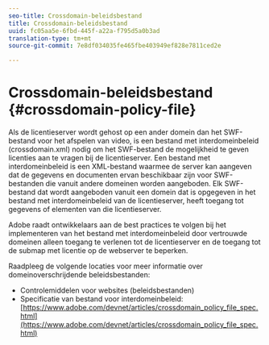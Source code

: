 ```yaml
---
seo-title: Crossdomain-beleidsbestand
title: Crossdomain-beleidsbestand
uuid: fc05aa5e-6fbd-445f-a22a-f795d5a0b3ad
translation-type: tm+mt
source-git-commit: 7e8df034035fe465fbe403949ef828e7811ced2e

---
```



# Crossdomain-beleidsbestand {#crossdomain-policy-file}

Als de licentieserver wordt gehost op een ander domein dan het SWF-bestand voor het afspelen van video, is een bestand met interdomeinbeleid (crossdomain.xml) nodig om het SWF-bestand de mogelijkheid te geven licenties aan te vragen bij de licentieserver. Een bestand met interdomeinbeleid is een XML-bestand waarmee de server kan aangeven dat de gegevens en documenten ervan beschikbaar zijn voor SWF-bestanden die vanuit andere domeinen worden aangeboden. Elk SWF-bestand dat wordt aangeboden vanuit een domein dat is opgegeven in het bestand met interdomeinbeleid van de licentieserver, heeft toegang tot gegevens of elementen van die licentieserver.

Adobe raadt ontwikkelaars aan de best practices te volgen bij het implementeren van het bestand met interdomeinbeleid door vertrouwde domeinen alleen toegang te verlenen tot de licentieserver en de toegang tot de submap met licentie op de webserver te beperken.

Raadpleeg de volgende locaties voor meer informatie over domeinoverschrijdende beleidsbestanden:

* Controlemiddelen voor websites (beleidsbestanden)
* Specificatie van bestand voor interdomeinbeleid: [https://www.adobe.com/devnet/articles/crossdomain_policy_file_spec.html](https://www.adobe.com/devnet/articles/crossdomain_policy_file_spec.html)

